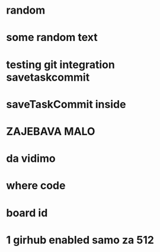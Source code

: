 # random
# some random text
# testing git integration savetaskcommit
# saveTaskCommit inside
# ZAJEBAVA MALO
# da vidimo
# where code
# board id
# 1 girhub enabled samo za 512
